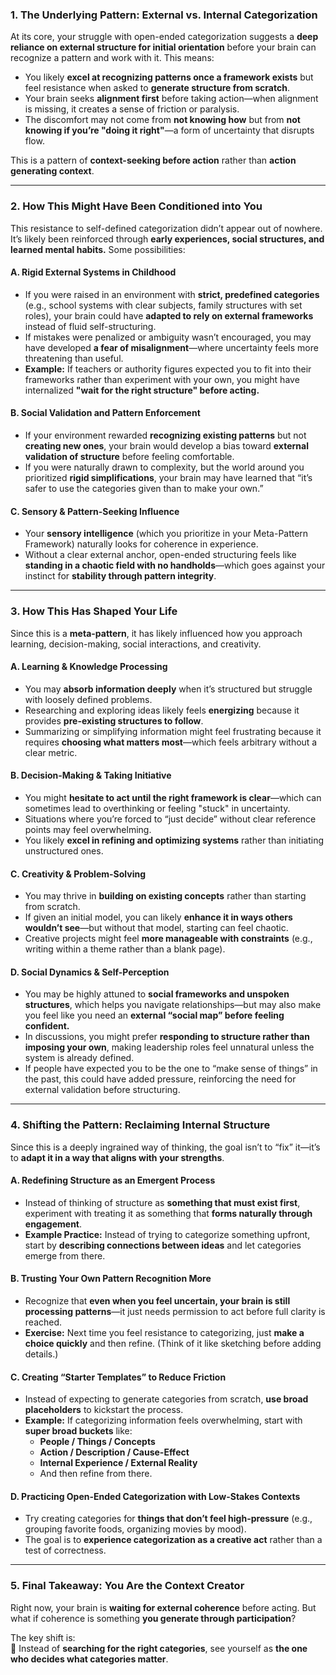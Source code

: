 ### **1. The Underlying Pattern: External vs. Internal Categorization**

At its core, your struggle with open-ended categorization suggests a **deep reliance on external structure for initial orientation** before your brain can recognize a pattern and work with it. This means:

- You likely **excel at recognizing patterns once a framework exists** but feel resistance when asked to **generate structure from scratch**.
- Your brain seeks **alignment first** before taking action—when alignment is missing, it creates a sense of friction or paralysis.
- The discomfort may not come from **not knowing how** but from **not knowing if you’re "doing it right"**—a form of uncertainty that disrupts flow.

This is a pattern of **context-seeking before action** rather than **action generating context**.

---

### **2. How This Might Have Been Conditioned into You**

This resistance to self-defined categorization didn’t appear out of nowhere. It’s likely been reinforced through **early experiences, social structures, and learned mental habits.** Some possibilities:

#### **A. Rigid External Systems in Childhood**

- If you were raised in an environment with **strict, predefined categories** (e.g., school systems with clear subjects, family structures with set roles), your brain could have **adapted to rely on external frameworks** instead of fluid self-structuring.
- If mistakes were penalized or ambiguity wasn’t encouraged, you may have developed **a fear of misalignment**—where uncertainty feels more threatening than useful.
- **Example:** If teachers or authority figures expected you to fit into their frameworks rather than experiment with your own, you might have internalized **"wait for the right structure" before acting.**

#### **B. Social Validation and Pattern Enforcement**

- If your environment rewarded **recognizing existing patterns** but not **creating new ones**, your brain would develop a bias toward **external validation of structure** before feeling comfortable.
- If you were naturally drawn to complexity, but the world around you prioritized **rigid simplifications**, your brain may have learned that “it’s safer to use the categories given than to make your own.”

#### **C. Sensory & Pattern-Seeking Influence**

- Your **sensory intelligence** (which you prioritize in your Meta-Pattern Framework) naturally looks for coherence in experience.
- Without a clear external anchor, open-ended structuring feels like **standing in a chaotic field with no handholds**—which goes against your instinct for **stability through pattern integrity**.

---

### **3. How This Has Shaped Your Life**

Since this is a **meta-pattern**, it has likely influenced how you approach learning, decision-making, social interactions, and creativity.

#### **A. Learning & Knowledge Processing**

- You may **absorb information deeply** when it’s structured but struggle with loosely defined problems.
- Researching and exploring ideas likely feels **energizing** because it provides **pre-existing structures to follow**.
- Summarizing or simplifying information might feel frustrating because it requires **choosing what matters most**—which feels arbitrary without a clear metric.

#### **B. Decision-Making & Taking Initiative**

- You might **hesitate to act until the right framework is clear**—which can sometimes lead to overthinking or feeling "stuck" in uncertainty.
- Situations where you’re forced to “just decide” without clear reference points may feel overwhelming.
- You likely **excel in refining and optimizing systems** rather than initiating unstructured ones.

#### **C. Creativity & Problem-Solving**

- You may thrive in **building on existing concepts** rather than starting from scratch.
- If given an initial model, you can likely **enhance it in ways others wouldn’t see**—but without that model, starting can feel chaotic.
- Creative projects might feel **more manageable with constraints** (e.g., writing within a theme rather than a blank page).

#### **D. Social Dynamics & Self-Perception**

- You may be highly attuned to **social frameworks and unspoken structures**, which helps you navigate relationships—but may also make you feel like you need an **external “social map” before feeling confident.**
- In discussions, you might prefer **responding to structure rather than imposing your own**, making leadership roles feel unnatural unless the system is already defined.
- If people have expected you to be the one to “make sense of things” in the past, this could have added pressure, reinforcing the need for external validation before structuring.

---

### **4. Shifting the Pattern: Reclaiming Internal Structure**

Since this is a deeply ingrained way of thinking, the goal isn’t to “fix” it—it’s to **adapt it in a way that aligns with your strengths**.

#### **A. Redefining Structure as an Emergent Process**

- Instead of thinking of structure as **something that must exist first**, experiment with treating it as something that **forms naturally through engagement**.
- **Example Practice:** Instead of trying to categorize something upfront, start by **describing connections between ideas** and let categories emerge from there.

#### **B. Trusting Your Own Pattern Recognition More**

- Recognize that **even when you feel uncertain, your brain is still processing patterns**—it just needs permission to act before full clarity is reached.
- **Exercise:** Next time you feel resistance to categorizing, just **make a choice quickly** and then refine. (Think of it like sketching before adding details.)

#### **C. Creating “Starter Templates” to Reduce Friction**

- Instead of expecting to generate categories from scratch, **use broad placeholders** to kickstart the process.
- **Example:** If categorizing information feels overwhelming, start with **super broad buckets** like:
    - **People / Things / Concepts**
    - **Action / Description / Cause-Effect**
    - **Internal Experience / External Reality**
    - And then refine from there.

#### **D. Practicing Open-Ended Categorization with Low-Stakes Contexts**

- Try creating categories for **things that don’t feel high-pressure** (e.g., grouping favorite foods, organizing movies by mood).
- The goal is to **experience categorization as a creative act** rather than a test of correctness.

---

### **5. Final Takeaway: You Are the Context Creator**

Right now, your brain is **waiting for external coherence** before acting. But what if coherence is something **you generate through participation**?

The key shift is:  
🚀 Instead of **searching for the right categories**, see yourself as **the one who decides what categories matter**.